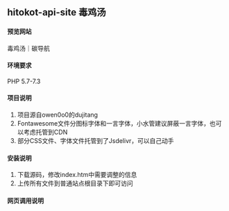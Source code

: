 ## hitokot-api-site 毒鸡汤

#### 预览网站
<a herf="https://du.co2.press" target="_blank">毒鸡汤｜碳导航</a>

#### 环境要求
PHP 5.7-7.3

#### 项目说明
1. 项目源自owen0o0的<a herf="https://github.com/owen0o0/dujitang" target="_blank">dujitang</a>
2. Fontawesome文件分图标字体和一言字体，小水管建议屏蔽一言字体，也可以考虑托管到CDN
3. 部分CSS文件、字体文件托管到了<a herf="https://www.jsdelivr.com" target="_blank">Jsdelivr</a>，可以自己动手

#### 安装说明
1. 下载源码，修改index.htm中需要调整的信息
2. 上传所有文件到普通站点根目录下即可访问

#### 网页调用说明
<script type="text/javascript" src="https://你的域名/api/?format=js&charset=utf-8"></script>
<div id="hitokoto"><script>hitokoto()</script></div>
